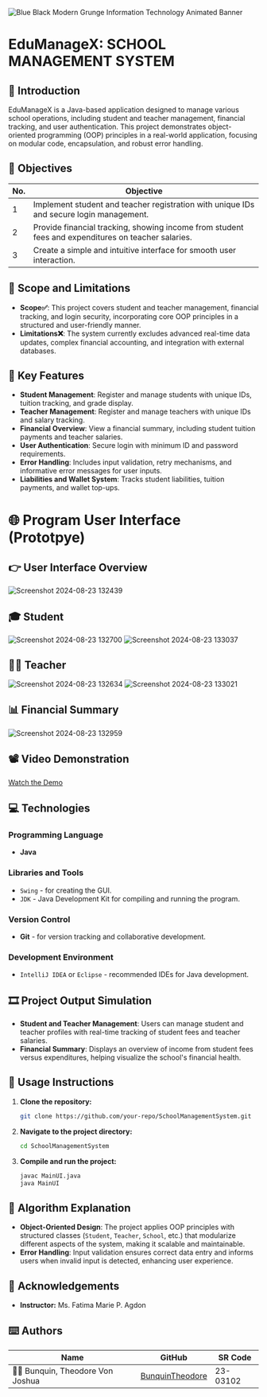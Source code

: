 ![Blue Black Modern Grunge Information Technology Animated Banner](https://github.com/user-attachments/assets/ae7cfead-4892-4762-874a-b3094b194c8f)

# EduManageX: SCHOOL MANAGEMENT SYSTEM

## 🎯 Introduction 
EduManageX is a Java-based application designed to manage various school operations, including student and teacher management, financial tracking, and user authentication. This project demonstrates object-oriented programming (OOP) principles in a real-world application, focusing on modular code, encapsulation, and robust error handling.

## 🔎 Objectives

| No. | Objective |
|-----|---------------------------------------------------------------------------------------------------|
| 1   | Implement student and teacher registration with unique IDs and secure login management. |
| 2   | Provide financial tracking, showing income from student fees and expenditures on teacher salaries. |
| 3   | Create a simple and intuitive interface for smooth user interaction. |

## 🔬 Scope and Limitations

- **Scope✅**: This project covers student and teacher management, financial tracking, and login security, incorporating core OOP principles in a structured and user-friendly manner.
- **Limitations❌**: The system currently excludes advanced real-time data updates, complex financial accounting, and integration with external databases.

## 👀 Key Features

- **Student Management**: Register and manage students with unique IDs, tuition tracking, and grade display.
- **Teacher Management**: Register and manage teachers with unique IDs and salary tracking.
- **Financial Overview**: View a financial summary, including student tuition payments and teacher salaries.
- **User Authentication**: Secure login with minimum ID and password requirements.
- **Error Handling**: Includes input validation, retry mechanisms, and informative error messages for user inputs.
- **Liabilities and Wallet System**: Tracks student liabilities, tuition payments, and wallet top-ups.

# 🌐 Program User Interface (Prototpye)

## 👉 User Interface Overview
![Screenshot 2024-08-23 132439](https://github.com/user-attachments/assets/38e519d7-b841-4510-b889-71f022bb1c4e)

## 🎓 Student
![Screenshot 2024-08-23 132700](https://github.com/user-attachments/assets/58a6727c-49aa-405f-90e0-404f36690413)
![Screenshot 2024-08-23 133037](https://github.com/user-attachments/assets/0c898692-fcef-4d54-a36b-2f8c491a5b01)

## 👩‍🏫 Teacher
![Screenshot 2024-08-23 132634](https://github.com/user-attachments/assets/16c13529-3a19-4344-b5e1-5de7633fde03)
![Screenshot 2024-08-23 133021](https://github.com/user-attachments/assets/6905f2fe-690e-4077-8cfd-92ccc5560871)

## 📊 Financial Summary
![Screenshot 2024-08-23 132959](https://github.com/user-attachments/assets/a21548c9-2cba-4d67-b5c1-960303fadebb)

## 📽 Video Demonstration
[Watch the Demo](https://github.com/user-attachments/assets/f8a004b6-e2a2-4f68-ab20-4797abc63645)

## 💻 Technologies

### Programming Language
- **Java**

### Libraries and Tools
- `Swing` - for creating the GUI.
- `JDK` - Java Development Kit for compiling and running the program.

### Version Control
- **Git** - for version tracking and collaborative development.

### Development Environment
- `IntelliJ IDEA` or `Eclipse` - recommended IDEs for Java development.

## 🎞 Project Output Simulation

- **Student and Teacher Management**: Users can manage student and teacher profiles with real-time tracking of student fees and teacher salaries.
- **Financial Summary**: Displays an overview of income from student fees versus expenditures, helping visualize the school's financial health.

## 🚀 Usage Instructions

1. **Clone the repository:**
    ```bash
    git clone https://github.com/your-repo/SchoolManagementSystem.git
    ```
2. **Navigate to the project directory:**
    ```bash
    cd SchoolManagementSystem
    ```
3. **Compile and run the project:**
    ```bash
    javac MainUI.java
    java MainUI
    ```

## 🧠 Algorithm Explanation

- **Object-Oriented Design**: The project applies OOP principles with structured classes (`Student`, `Teacher`, `School`, etc.) that modularize different aspects of the system, making it scalable and maintainable.
- **Error Handling**: Input validation ensures correct data entry and informs users when invalid input is detected, enhancing user experience.

## 🤍 Acknowledgements

- **Instructor:** Ms. Fatima Marie P. Agdon

## ⌨️ Authors

| Name                             | GitHub                                                | SR Code     |
|----------------------------------|-------------------------------------------------------|-------------|
| 👨‍🎓 Bunquin, Theodore Von Joshua | [BunquinTheodore](https://github.com/BunquinTheodore) | 23-03102    |
